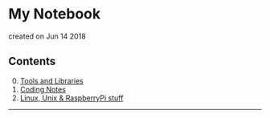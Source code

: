 # My Notebook

created on Jun 14 2018 

## Contents

0. [Tools and Libraries](/0.Tools)
1. [Coding Notes](/1.Coding)
2. [Linux, Unix & RaspberryPi stuff](/2.Unix)


---

